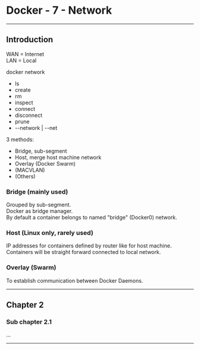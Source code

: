 # Docker - 7 - Network

***

## Introduction

WAN = Internet  
LAN = Local

docker network
- ls
- create
- rm
- inspect
- connect
- disconnect
- prune
- \--network \| \--net

3 methods:
- Bridge, sub-segment
- Host, merge host machine network
- Overlay (Docker Swarm) 
- (MACVLAN)
- (Others)

### Bridge (mainly used)

Grouped by sub-segment.  
Docker as bridge manager.  
By default a container belongs to named "bridge" (Docker0) network.

### Host (Linux only, rarely used)

IP addresses for containers defined by router like for host machine.
Containers will be straight forward connected to local network.

### Overlay (Swarm)

To establish communication between Docker Daemons.

***

## Chapter 2

### Sub chapter 2.1

...

***
